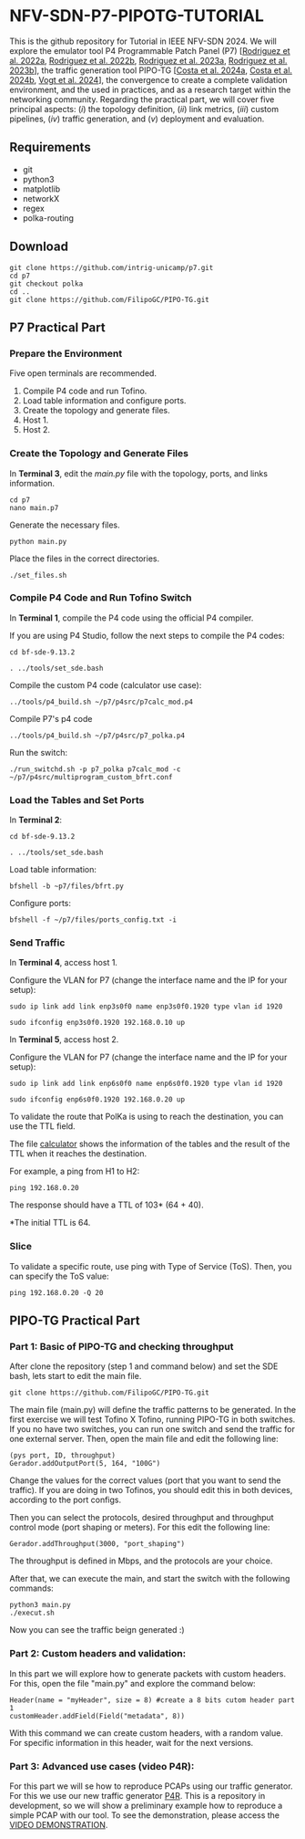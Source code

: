 # NFV-SDN-P7-PIPOTG-TUTORIAL

This is the github repository for Tutorial in IEEE NFV-SDN 2024. We will explore the emulator tool P4 Programmable Patch Panel (P7) [[Rodriguez et al. 2022a](https://opennetworking.org/wp-content/uploads/2022/05/Fabricio-Rodriguez-Final-Slide-Deck-1.pdf), [Rodriguez et  al. 2022b](https://doi.org/10.1145/3546037.3546046), [Rodriguez et al. 2023a](https://doi.org/10.5753/sbrc_estendido.2023.759), [Rodriguez et al. 2023b](https://doi.org/10.1109/NetSoft57336.2023.10175488)], the traffic generation tool PIPO-TG [[Costa et al. 2024a](https://doi.org/10.1109/NOMS59830.2024.10575636), [Costa et al. 2024b](https://doi.org/10.5753/sbrc_estendido.2024.3381), [Vogt et al. 2024](https://doi.org/10.1145/3672202.3673743)], the convergence to create a complete validation environment, and the used in practices, and as a research target within the networking community. Regarding the practical part, we will cover five principal aspects: (*i*) the topology definition, (*ii*) link metrics, (*iii*) custom pipelines, (*iv*) traffic generation, and (*v*) deployment and evaluation.

## Requirements

- git 
- python3
- matplotlib
- networkX
- regex
- polka-routing

## Download

```
git clone https://github.com/intrig-unicamp/p7.git
cd p7
git checkout polka
cd ..
git clone https://github.com/FilipoGC/PIPO-TG.git
```

## P7 Practical Part

### Prepare the Environment

Five open terminals are recommended.

1. Compile P4 code and run Tofino.
2. Load table information and configure ports.
3. Create the topology and generate files.
4. Host 1.
5. Host 2.

### Create the Topology and Generate Files

In **Terminal 3**, edit the *main.py* file with the topology, ports, and links information.

```
cd p7
nano main.p7
```

Generate the necessary files.
```
python main.py
```

Place the files in the correct directories.
```
./set_files.sh
```

### Compile P4 Code and Run Tofino Switch

In **Terminal 1**, compile the P4 code using the official P4 compiler.

If you are using P4 Studio, follow the next steps to compile the P4 codes:

```
cd bf-sde-9.13.2
```
```
. ../tools/set_sde.bash
```
Compile the custom P4 code (calculator use case):
```
../tools/p4_build.sh ~/p7/p4src/p7calc_mod.p4 
```
Compile P7's p4 code

```
../tools/p4_build.sh ~/p7/p4src/p7_polka.p4
```

Run the switch:

```
./run_switchd.sh -p p7_polka p7calc_mod -c ~/p7/p4src/multiprogram_custom_bfrt.conf
```

### Load the Tables and Set Ports

In **Terminal 2**:
```
cd bf-sde-9.13.2
```
```
. ../tools/set_sde.bash
```
Load table information:
```
bfshell -b ~p7/files/bfrt.py
```
Configure ports:
```
bfshell -f ~/p7/files/ports_config.txt -i
```

### Send Traffic

In **Terminal 4**, access host 1.

Configure the VLAN for P7 (change the interface name and the IP for your setup):

```
sudo ip link add link enp3s0f0 name enp3s0f0.1920 type vlan id 1920
```
```
sudo ifconfig enp3s0f0.1920 192.168.0.10 up
```

In **Terminal 5**, access host 2.

Configure the VLAN for P7 (change the interface name and the IP for your setup):
```
sudo ip link add link enp6s0f0 name enp6s0f0.1920 type vlan id 1920
```
```
sudo ifconfig enp6s0f0.1920 192.168.0.20 up

```

To validate the route that PolKa is using to reach the destination, you can use the TTL field.

The file [calculator](https://docs.google.com/spreadsheets/d/19dWWfbyr4qZv1m4FIzHOO8c77znra906RL7u58ySk80/edit?usp=sharing) shows the information of the tables and the result of the TTL when it reaches the destination.

For example, a ping from H1 to H2:

```
ping 192.168.0.20
```

The response should have a TTL of 103* (64 + 40).

\*The initial TTL is 64.

### Slice

To validate a specific route, use ping with Type of Service (ToS). Then, you can specify the ToS value:

```
ping 192.168.0.20 -Q 20
```

## PIPO-TG Practical Part

### Part 1: Basic of PIPO-TG and checking throughput

After clone the repository (step 1 and command below) and set the SDE bash, lets start to edit the main file.
```
git clone https://github.com/FilipoGC/PIPO-TG.git
```
The main file (main.py) will define the traffic patterns to be generated. In the first exercise we will test Tofino X Tofino, running PIPO-TG in both switches. If you no have two switches, you can run one switch and send the traffic for one external server. Then, open the main file and edit the following line:

```
(pys port, ID, throughput)
Gerador.addOutputPort(5, 164, "100G") 
```
Change the values for the correct values (port that you want to send the traffic). If you are doing in two Tofinos, you should edit this in both devices, according to the port configs.

Then you can select the protocols, desired throughput and throughput control mode (port shaping or meters). For this edit the following line:

```
Gerador.addThroughput(3000, "port_shaping")
```
The throughput is defined in Mbps, and the protocols are your choice.

After that, we can execute the main, and start the switch with the following commands:
```
python3 main.py
./execut.sh
```

Now you can see the traffic beign generated :) 

### Part 2: Custom headers and validation:

In this part we will explore how to generate packets with custom headers. For this, open the file "main.py" and explore the command below:

```
Header(name = "myHeader", size = 8) #create a 8 bits cutom header part 1
customHeader.addField(Field("metadata", 8)) 
```
With this command we can create custom headers, with a random value. For specific information in this header, wait for the next versions.



### Part 3: Advanced use cases (video P4R):

For this part we will se how to reproduce PCAPs using our traffic generator. For this we use our new traffic generator [P4R](https://github.com/intrig-unicamp/P4R). This is a repository in development, so we will show a preliminary example how to reproduce a simple PCAP with our tool. To see the demonstration, please access the [VIDEO DEMONSTRATION](link).
